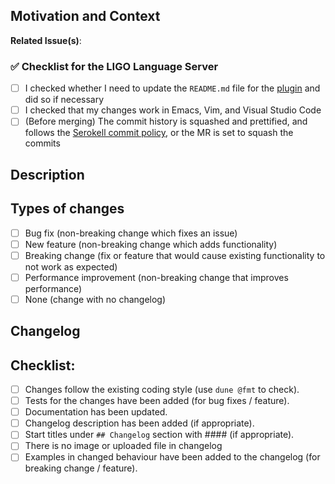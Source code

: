 ## Motivation and Context
<!--- Why is this change required? What problem does it solve? -->
<!--- If it fixes an open issue, please link to the issue here using **Related Issue(s)**: #issue_num(s). -->

**Related Issue(s)**: <!-- insert the related issue here, or none if not appliable -->

### :white_check_mark: Checklist for the LIGO Language Server

- [ ] I checked whether I need to update the `README.md` file for the [plugin](/tools/vscode/README.md) and did so if necessary
- [ ] I checked that my changes work in Emacs, Vim, and Visual Studio Code
- [ ] (Before merging) The commit history is squashed and prettified, and follows the [Serokell commit policy](https://www.notion.so/serokell/Commit-and-PR-policy-4cf98e1a910a415d86b5f2491d9af1af), or the MR is set to squash the commits

## Description

<!--- Describe your changes in detail -->

## Types of changes

* [ ] Bug fix (non-breaking change which fixes an issue)
* [ ] New feature (non-breaking change which adds functionality)
* [ ] Breaking change (fix or feature that would cause existing functionality to not work as expected)
* [ ] Performance improvement (non-breaking change that improves performance)
* [ ] None (change with no changelog)

## Changelog
<!--- Section under ## Changelog will be added to your changelog description. -->

## Checklist:

* [ ] Changes follow the existing coding style (use `dune @fmt` to check).
* [ ] Tests for the changes have been added (for bug fixes / feature).
* [ ] Documentation has been updated.
* [ ] Changelog description has been added (if appropriate).
* [ ] Start titles under `## Changelog` section with #### (if appropriate).
* [ ] There is no image or uploaded file in changelog
* [ ] Examples in changed behaviour have been added to the changelog (for breaking change / feature).
